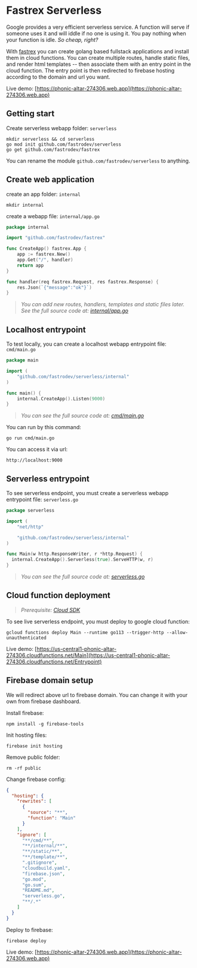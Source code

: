 # Fastrex Serverless

Google provides a very efficient serverless service. A function will serve if someone uses it and will iddle if no one is using it. You pay nothing when your function is idle. *So cheap, right?*

With [fastrex](https://github.com/fastrodev/fastrex) you can create golang based fullstack applications and install them in cloud functions. You can create multiple routes, handle static files, and render html templates -- then associate them with an entry point in the cloud function. The entry point is then redirected to firebase hosting according to the domain and url you want.

Live demo: [https://phonic-altar-274306.web.app](https://phonic-altar-274306.web.app)

## Getting start
Create serverless webapp folder: `serverless`
```
mkdir serverless && cd serverless
go mod init github.com/fastrodev/serverless
go get github.com/fastrodev/fastrex
```
You can rename the module `github.com/fastrodev/serverless` to anything.

## Create web application
create an app folder: `internal`
```
mkdir internal
```

create a webapp file: `internal/app.go`
```go
package internal

import "github.com/fastrodev/fastrex"

func CreateApp() fastrex.App {
	app := fastrex.New()
	app.Get("/", handler)
	return app
}

func handler(req fastrex.Request, res fastrex.Response) {
	res.Json(`{"message":"ok"}`)
}

```

> *You can add new routes, handlers, templates and static files later. See the full source code at: [internal/app.go](internal/app.go)*
## Localhost entrypoint
To test locally, you can create a localhost webapp entrypoint file: `cmd/main.go`
```go
package main

import (
	"github.com/fastrodev/serverless/internal"
)

func main() {
	internal.CreateApp().Listen(9000)
}

```

> *You can see the full source code at: [cmd/main.go](cmd/main.go)*

You can run by this command:
```
go run cmd/main.go
```
You can access it via url:
```
http://localhost:9000
```

## Serverless entrypoint
To see serverless endpoint, you must create a serverless webapp entrypoint file: `serverless.go`
```go
package serverless

import (
	"net/http"

	"github.com/fastrodev/serverless/internal"
)

func Main(w http.ResponseWriter, r *http.Request) {
  internal.CreateApp().Serverless(true).ServeHTTP(w, r)
}
```

> *You can see the full source code at: [serverless.go](serverless.go)*

## Cloud function deployment
> *Prerequisite: [Cloud SDK](https://cloud.google.com/sdk/docs/quickstart)*

To see live serverless endpoint, you must deploy to google cloud function:
```
gcloud functions deploy Main --runtime go113 --trigger-http --allow-unauthenticated
```

Live demo: [https://us-central1-phonic-altar-274306.cloudfunctions.net/Main](https://us-central1-phonic-altar-274306.cloudfunctions.net/Entrypoint)

## Firebase domain setup

We will redirect above url to firebase domain. You can change it with your own from firebase dashboard.

Install firebase:
```
npm install -g firebase-tools
```

Init hosting files:
```
firebase init hosting
```

Remove public folder:
```
rm -rf public
```

Change firebase config:
```json
{
  "hosting": {
    "rewrites": [
      {
        "source": "**",
        "function": "Main"
      }
    ],
    "ignore": [
      "**/cmd/**",
      "**/internal/**",
      "**/static/**",
      "**/template/**",
      ".gitignore",
      "cloudbuild.yaml",
      "firebase.json",
      "go.mod",
      "go.sum",
      "README.md",
      "serverless.go",
      "**/.*"
    ]
  }
}
```

Deploy to firebase:
```
firebase deploy
```

Live demo: [https://phonic-altar-274306.web.app](https://phonic-altar-274306.web.app)